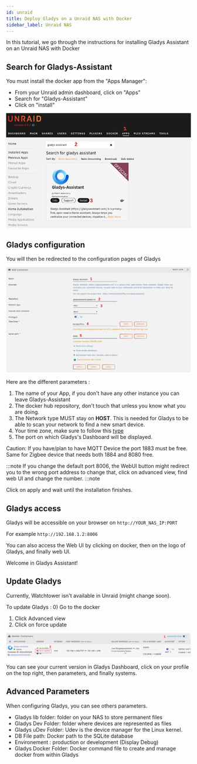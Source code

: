 ```yaml
---
id: unraid
title: Deploy Gladys on a Unraid NAS with Docker
sidebar_label: Unraid NAS
---
```


In this tutorial, we go through the instructions for installing Gladys Assistant on an Unraid NAS with Docker

## Search for Gladys-Assistant

You must install the docker app from the "Apps Manager":

- From your Unraid admin dashboard, click on "Apps"
- Search for "Gladys-Assistant"
- Click on "install"

![AppManager](../../static/img/docs/en/installation/unraid/apps_manager.jpg)

## Gladys configuration

You will then be redirected to the configuration pages of Gladys

![Configuration](../../static/img/docs/en/installation/unraid/docker_config.jpg)

Here are the different parameters :

1. The name of your App, if you don't have any other instance you can leave Gladys-Assistant
2. The docker hub repository, don't touch that unless you know what you are doing.
3. The Network type MUST stay on **HOST**. This is needed for Gladys to be able to scan your network to find a new smart device.
4. Your time zone, make sure to follow this [type](https://en.wikipedia.org/wiki/List_of_tz_database_time_zones)
5. The port on which Gladys's Dashboard will be displayed.

Caution: If you have/plan to have MQTT Device the port 1883 must be free. Same for Zigbee device that needs both 1884 and 8080 free.

:::note
If you change the default port 8006, the WebUI button might redirect you to the wrong port address to change that, click on advanced view, find web UI and change the number.
:::note

Click on apply and wait until the installation finishes.

## Gladys access

Gladys will be accessible on your browser on `http://YOUR_NAS_IP:PORT`

For example `http://192.168.1.2:8006`

You can also access the Web UI by clicking on docker, then on the logo of Gladys, and finally web UI.

Welcome in Gladys Assistant!

## Update Gladys

Currently, Watchtower isn't available in Unraid (might change soon).

To update Gladys : 0) Go to the docker

1. Click Advanced view
2. Click on force update

![Update](../../static/img/docs/en/installation/unraid/gladys_update.jpg)

You can see your current version in Gladys Dashboard, click on your profile on the top right, then parameters, and finally systems.

## Advanced Parameters

When configuring Gladys, you can see others parameters.

- Gladys lib folder: folder on your NAS to store permanent files
- Gladys Dev Folder: folder where devices are represented as files
- Gladys uDev Folder: Udev is the device manager for the Linux kernel.
- DB File path: Docker path to the SQLite database
- Environement : production or development (Display Debug)
- Gladys Docker Folder: Docker command file to create and manage docker from within Gladys
